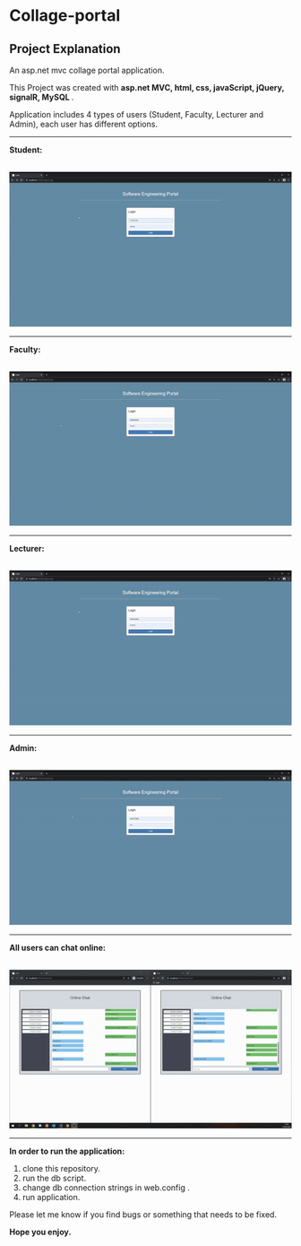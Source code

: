 # Collage-portal

## Project Explanation

An asp.net mvc collage portal application.

This Project was created with <b> asp.net MVC, html, css, javaScript, jQuery, signalR, MySQL </b>.

Application includes 4 types of users (Student, Faculty, Lecturer and Admin), each user has different options.

<hr/>
<b>Student:</b>
<br/><br/>

![ALT "A demo video"](https://github.com/leorrose/Collage-portal/blob/master/Videos/student.gif)

<hr/>
<b>Faculty:</b>
<br/><br/>

![ALT "A demo video"](https://github.com/leorrose/Collage-portal/blob/master/Videos/faculty.gif)

<hr/>
<b>Lecturer:</b>
<br/><br/>

![ALT "A demo video"](https://github.com/leorrose/Collage-portal/blob/master/Videos/lecturer.gif)

<hr/>
<b>Admin:</b>
<br/><br/>

![ALT "A demo video"](https://github.com/leorrose/Collage-portal/blob/master/Videos/user-insert.gif)

<hr/>
<b>All users can chat online:</b>
<br/><br/>

![ALT "A demo video"](https://github.com/leorrose/Collage-portal/blob/master/Videos/online%20chat.gif)

<hr/>

<b> In order to run the application: </b>
1. clone this repository.
2. run the db script.
3. change db connection strings in web.config .
4. run application.

Please let me know if you find bugs or something that needs to be fixed.

<b> Hope you enjoy. </b>
